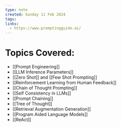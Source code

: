 ```yaml
---
type: note
created: Sunday 11 Feb 2024
tags: 
links:
  - https://www.promptingguide.ai/
---
```


# Topics Covered:
- [[Prompt Engineering]]
- [[LLM Inference Parameters]]
- [[Zero Shot]] and [[Few Shot Prompting]]
- [[Reinforcement Learning from Human Feedback]]
- [[Chain of Thought Prompting]]
- [[Self Consistency in LLMs]]
- [[Prompt Chaining]]
- [[Tree of Thought]]
- [[Retrieval Augmentation Generation]]
- [[Program Aided Language Models]]
- [[ReAct]]